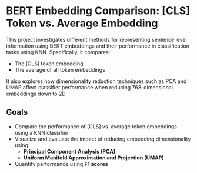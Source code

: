 # BERT Embedding Comparison: [CLS] Token vs. Average Embedding

This project investigates different methods for representing sentence level information using BERT embeddings and their performance in classification tasks using KNN. Specifically, it compares:

- The [CLS] token embedding
- The average of all token embeddings

It also explores how dimensionality reduction techniques such as PCA and UMAP affect classifier performance when reducing 768-dimensional embeddings down to 2D.

## Goals

- Compare the performance of [CLS] vs. average token embeddings using a KNN classifier
- Visualize and evaluate the impact of reducing embedding dimensionality using:
  - **Principal Component Analysis (PCA)**
  - **Uniform Manifold Approximation and Projection (UMAP)**
- Quantify performance using **F1 scores**

